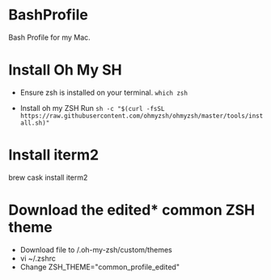 # BashProfile
Bash Profile for my Mac.

# Install Oh My SH

- Ensure zsh is installed on your terminal.
`which zsh`

- Install oh my ZSH
Run `sh -c "$(curl -fsSL https://raw.githubusercontent.com/ohmyzsh/ohmyzsh/master/tools/install.sh)"`

# Install iterm2
brew cask install iterm2

# Download the edited* common ZSH theme
- Download file to /.oh-my-zsh/custom/themes
- vi ~/.zshrc
- Change ZSH_THEME="common_profile_edited"
